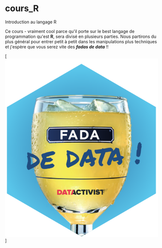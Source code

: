 # cours_R
Introduction au langage R

Ce cours - vraiment cool parce qu'il porte sur le best langage de programmation qu'est **R**, sera divisé en plusieurs parties.
Nous partirons du plus général pour entrer petit à petit dans les manipulations plus techniques et j'espère que vous serez vite des *__fadas de data__* !!

[![Sticker](https://github.com/DianeThy/cours_R/blob/main/sticker.png)]


